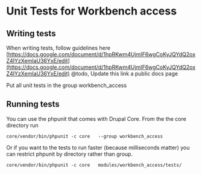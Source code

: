 # Unit Tests for Workbench access

## Writing tests

When writing tests, follow guidelines here [https://docs.google.com/document/d/1hpRKwm4UjmIF6wgCoKyJQYdQ2oxZ4IYzXemIaU36YxE/edit](https://docs.google.com/document/d/1hpRKwm4UjmIF6wgCoKyJQYdQ2oxZ4IYzXemIaU36YxE/edit)
@todo, Update this link a public docs page

Put all unit tests in the group workbench_access

## Running tests

You can use the phpunit that comes with Drupal Core.
From the the core directory run

```
core/vendor/bin/phpunit -c core   --group workbench_access
```

Or if you want to the tests to run faster (because milliseconds matter) you can restrict phpunit by directory rather
than group.

```
core/vendor/bin/phpunit -c core   modules/workbench_access/tests/
```
